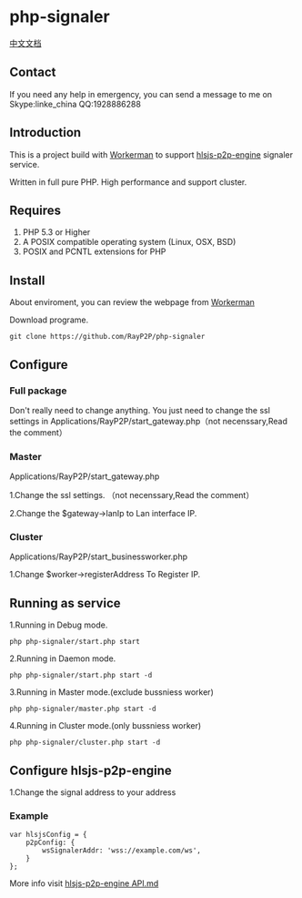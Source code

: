 # php-signaler

[中文文档](README_CN.md "中文文档")

## Contact
If you need any help in emergency, you can send a message to me on 
Skype:linke_china
QQ:1928886288

## Introduction
This is a project build with [Workerman](https://github.com/walkor/Workerman "Workerman") to support [hlsjs-p2p-engine](https://github.com/cdnbye/hlsjs-p2p-engine "hlsjs-p2p-engine") signaler service.

Written in full pure PHP. High performance and support cluster.

## Requires
1. PHP 5.3 or Higher
2. A POSIX compatible operating system (Linux, OSX, BSD)
3. POSIX and PCNTL extensions for PHP

## Install
About enviroment, you can review the webpage from [Workerman](http://www.workerman.net "Workerman")

Download programe. 

	git clone https://github.com/RayP2P/php-signaler

## Configure

### Full package

Don't really need to change anything. 
You just need to change the ssl settings in Applications/RayP2P/start_gateway.php（not necenssary,Read the comment）

### Master

Applications/RayP2P/start_gateway.php 

1.Change the ssl settings. （not necenssary,Read the comment）

2.Change the $gateway->lanIp to Lan interface IP. 


### Cluster

Applications/RayP2P/start_businessworker.php 

1.Change $worker->registerAddress To Register IP. 

## Running as service

1.Running in Debug mode.

	php php-signaler/start.php start

2.Running in Daemon mode.

	php php-signaler/start.php start -d
	
3.Running in Master mode.(exclude bussniess worker)

	php php-signaler/master.php start -d
	
4.Running in Cluster mode.(only bussniess worker)

	php php-signaler/cluster.php start -d

## Configure hlsjs-p2p-engine

1.Change the signal address to your address
### Example
	var hlsjsConfig = {
        p2pConfig: {
            wsSignalerAddr: 'wss://example.com/ws',
        }
    };
More info visit [hlsjs-p2p-engine API.md](https://github.com/cdnbye/hlsjs-p2p-engine/blob/master/docs/English/API.md "hlsjs-p2p-engine API.md")

